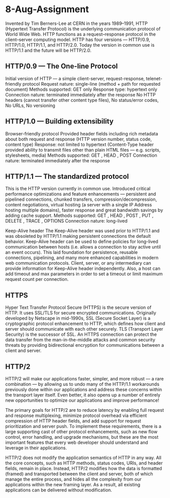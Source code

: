 # 8-Aug-Assignment

Invented by Tim Berners-Lee at CERN in the years 1989–1991, HTTP (Hypertext Transfer Protocol) is the underlying communication protocol of World Wide Web. HTTP functions as a request–response protocol in the client–server computing model.
HTTP has four versions — HTTP/0.9, HTTP/1.0, HTTP/1.1, and HTTP/2.0. Today the version in common use is HTTP/1.1 and the future will be HTTP/2.0.

## HTTP/0.9 — The One-line Protocol
Initial version of HTTP — a simple client-server, request-response, telenet-friendly protocol
Request nature: single-line (method + path for requested document)
Methods supported: GET only
Response type: hypertext only
Connection nature: terminated immediately after the response
No HTTP headers (cannot transfer other content type files), No status/error codes, No URLs, No versioning

## HTTP/1.0 — Building extensibility
Browser-friendly protocol
Provided header fields including rich metadata about both request and response (HTTP version number, status code, content type)
Response: not limited to hypertext (Content-Type header provided ability to transmit files other than plain HTML files — e.g. scripts, stylesheets, media)
Methods supported: GET , HEAD , POST
Connection nature: terminated immediately after the response

## HTTP/1.1 — The standardized protocol
This is the HTTP version currently in common use.
Introduced critical performance optimizations and feature enhancements — persistent and pipelined connections, chunked transfers, compression/decompression, content negotiations, virtual hosting (a server with a single IP Address hosting multiple domains), faster response and great bandwidth savings by adding cache support.
Methods supported: GET , HEAD , POST , PUT , DELETE , TRACE , OPTIONS
Connection nature: long-lived

Keep-Alive header
The Keep-Alive header was used prior to HTTP/1.1 and was obsoleted by HTTP/1.1 making persistent connections the default behavior. Keep-Alive header can be used to define policies for long-lived communication between hosts (i.e. allows a connection to stay active until an event occurs). This laid foundation for persistence, reusable connections, pipelining, and many more enhanced capabilities in modern web communication protocols.
Client, server, or any intermediary can provide information for Keep-Alive header independently. Also, a host can add timeout and max parameters in order to set a timeout or limit maximum request count per connection.

## HTTPS
Hyper Text Transfer Protocol Secure (HTTPS) is the secure version of HTTP. It uses SSL/TLS for secure encrypted communications.
Originally developed by Netscape in mid-1990s, SSL (Secure Socket Layer) is a cryptographic protocol enhancement to HTTP, which defines how client and server should communicate with each other securely. TLS (Transport Layer Security) is the successor of SSL.
An HTTPS connection can protect the data transfer from the man-in-the-middle attacks and common security threats by providing bidirectional encryption for communications between a client and server.

## HTTP/2
HTTP/2 will make our applications faster, simpler, and more robust — a rare combination — by allowing us to undo many of the HTTP/1.1 workarounds previously done within our applications and address these concerns within the transport layer itself. Even better, it also opens up a number of entirely new opportunities to optimize our applications and improve performance!

The primary goals for HTTP/2 are to reduce latency by enabling full request and response multiplexing, minimize protocol overhead via efficient compression of HTTP header fields, and add support for request prioritization and server push. To implement these requirements, there is a large supporting cast of other protocol enhancements, such as new flow control, error handling, and upgrade mechanisms, but these are the most important features that every web developer should understand and leverage in their applications.

HTTP/2 does not modify the application semantics of HTTP in any way. All the core concepts, such as HTTP methods, status codes, URIs, and header fields, remain in place. Instead, HTTP/2 modifies how the data is formatted (framed) and transported between the client and server, both of which manage the entire process, and hides all the complexity from our applications within the new framing layer. As a result, all existing applications can be delivered without modification.

